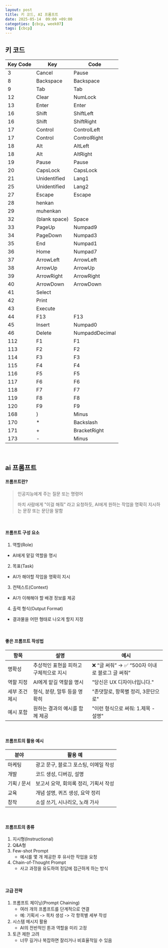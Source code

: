```yaml
---
layout: post
title: 키 코드, AI 프롬프트
date: 2025-05-14  09:00 +09:00
categoties: [cbcp, week07]
tags: [cbcp]
---
```


## 키 코드

| Key Code | Key | Code |
|-|-|-|
| 3 | Cancel | Pause |
| 8 | Backspace | Backspace |
| 9 | Tab | Tab |
| 12 | Clear | NumLock |
| 13 | Enter | Enter |
| 16 | Shift | ShiftLeft |
| 16 | Shift | ShiftRight |
| 17 | Control | ControlLeft |
| 17 | Control | ControlRight |
| 18 | Alt | AltLeft |
| 18 | Alt | AltRight |
| 19 | Pause | Pause |
| 20 | CapsLock | CapsLock |
| 21 | Unidentified | Lang1 |
| 25 | Unidentified | Lang2 |
| 27 | Escape | Escape |
| 28 | henkan | |
| 29 | muhenkan | |
| 32 | (blank space) | Space |
| 33 | PageUp | Numpad9 |
| 34 | PageDown | Numpad3 |
| 35 | End | Numpad1 |
| 36 | Home | Numpad7 |
| 37 | ArrowLeft | ArrowLeft |
| 38 | ArrowUp | ArrowUp |
| 39 | ArrowRight | ArrowRight |
| 40 | ArrowDown | ArrowDown |
| 41 | Select | |
| 42 | Print | |
| 43 | Execute | |
| 44 | F13 | F13 |
| 45 | Insert | Numpad0 | 
| 46 | Delete | NumpaddDecimal |
| 112 | F1 | F1 |
| 113 | F2 | F2 |
| 114 | F3 | F3 |
| 115 | F4 | F4 |
| 116 | F5 | F5 |
| 117 | F6 | F6 |
| 118 | F7 | F7 |
| 119 | F8 | F8 |
| 120 | F9 | F9 |
| 168 | ) | Minus |
| 170 | * | Backslash |
| 171 | + | BracketRight |
| 173 | - | Minus |

<br>

## ai 프롬프트

#### 프롬프트란?

> 인공지능에게 주는 질문 또는 명령어
>
> 마치 사람에게 "이걸 해줘" 라고 요청하듯, AI에게 원하는 작업을 명확히 지시하는 문장 또는 문단을 말함

<br>

#### 프롬프트 구성 요소

1. 역할(Role)
 - AI에게 맡길 역할을 명시
2. 목표(Task)
 - AI가 해야할 작업을 명확히 지시
3. 컨텍스트(Context)
 - AI가 이해해야 할 배경 정보를 제공
4. 출력 형식(Output Format)
 - 결과물을 어떤 형태로 나오게 할지 지정

<br>

#### 좋은 프롬프트 작성법

| 항목 | 설명 | 예시 |
|-|-|-|
| 명확성 | 추상적인 표현을 피하고 구체적으로 지시 | ❌ “글 써줘” → ✅ “500자 이내로 블로그 글 써줘” |
| 역할 지정 | AI에게 맡길 역할을 명시 | "당신은 UX 디자이너입니다." |
| 세부 조건 제시 | 형식, 분량, 말투 등을 명확히 | "존댓말로, 항목별 정리, 3문단으로" |
| 예시 포함 | 원하는 결과의 예시를 함께 제공 | "이런 형식으로 써줘: 1.제목 - 설명" |

<br>

#### 프롬프트의 활용 예시

| 분야 | 활용 예 |
|-|-|
| 마케팅 | 광고 문구, 블로그 포스팅, 이메일 작성 | 
| 개발 | 코드 생성, 디버깅, 설명 | 
| 기획 / 문서 | 보고서 요약, 회의록 정리, 기획서 작성 |
| 교육 | 개념 설명, 퀴즈 생성, 요약 정리 |
| 창작 | 소설 쓰기, 시나리오, 노래 가사 |


<br>

#### 프롬프트의 종류

1. 지시형(Instructional)
2. Q&A형
3. Few-shot Prompt
   - 예시를 몇 개 제공한 후 유사한 작업을 요청
4. Chain-of-Thought Prompt
   - 사고 과정을 유도하여 정답에 접근하게 하는 방식

<br>

#### 고급 전략

1. 프롬프트 체이닝(Prompt Chaining)
   - 여러 개의 프롬프트를 단계적으로 연결
   - 예: 기획서 -> 목차 생성 -> 각 항목별 세부 작성
2. 시스템 메시지 활용
   - AI의 전반적인 톤과 역할을 미리 고정
3. 토큰 제한 고려
   - 너무 길거나 복잡하면 잘리거나 비효율적일 수 있음


